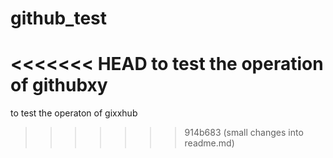 # github_test
<<<<<<< HEAD
to test the operation of githubxy
=======
to test the operaton of gixxhub
>>>>>>> 914b683 (small changes into readme.md)
